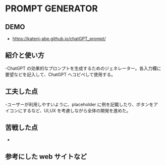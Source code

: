 # PROMPT GENERATOR

## DEMO

- https://kateni-abe.github.io/chatGPT_prompt/

## 紹介と使い方

-ChatGPT の効果的なプロンプトを生成するためのジェネレーター。各入力欄に要望などを記入して、ChatGPT へコピペして使用する。

## 工夫した点

-ユーザーが利用しやすいように、placeholder に例を記載したり、ボタンをアイコンにするなど、UI,UX を考慮しながら全体の開発を進めた。

## 苦戦した点

-

## 参考にした web サイトなど
